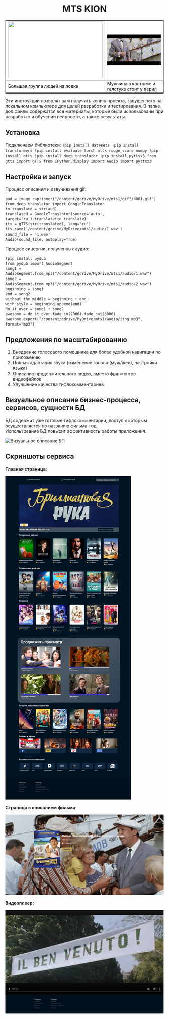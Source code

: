 <h1 align="center"> MTS KION </h1>
<table border="1" cellspacing="0"
cellpadding="8" style="background-color:#fff; color:#000">
<tr>
<td><img src="https://github.com/alinahasss/mtsss/blob/main/%D0%91%D1%80%D0%B8%D0%BB%D0%B8%D0%B0%D0%BD%D1%82%D0%BE%D0%B2%D0%B0%D1%8F_%D1%80%D1%83%D0%BA%D0%B0_online_video_cutter_com_1_.gif" width="300" height="180"> </td>
<td><img src="https://github.com/alinahasss/mtsss/blob/main/%D0%91%D1%80%D0%B8%D0%BB%D0%B8%D0%B0%D0%BD%D1%82%D0%BE%D0%B2%D0%B0%D1%8F_%D1%80%D1%83%D0%BA%D0%B0_online_video_cutter_com_5_gif.gif"> </td>
</tr>
<tr>
<td>Большая группа людей на лодке</td>
<td>Мужчина в костюме и галстуке стоит у перил</td>
</tr>
</table>

Эти инструкции позволят вам получить копию проекта, запущенного на локальном компьютере для целей разработки и тестирования.
В папке доп.файлы содержатся все материалы, которые были использованы при разработке и обучении нейросети, а также результаты.

<h2> Установка </h2>

Подключаем библиотеки:
    ```
   !pip install datasets
!pip install transformers
!pip install evaluate torch nltk rouge_score numpy
!pip install gtts
!pip install deep_translator
!pip install pyttsx3
from gtts import gTTS
from IPython.display import Audio
import pyttsx3
    ```
<h2> Настройка и запуск </h2>   
    
Процесс описания и озвучивания gif:
```
aud = image_captioner("/content/gdrive/MyDrive/mts1/giff/0001.gif")
from deep_translator import GoogleTranslator
to_translate = str(aud)
translated = GoogleTranslator(source='auto', target='ru').translate(to_translate)
tts = gTTS(str(translated), lang='ru')
tts.save('/content/gdrive/MyDrive/mts1/audio/1.wav')
sound_file = '1.wav'
Audio(sound_file, autoplay=True)
```


Процесс синергии, полученных аудио:

```
!pip install pydub
from pydub import AudioSegment
song1 = AudioSegment.from_mp3("/content/gdrive/MyDrive/mts1/audio/1.wav")
song2 = AudioSegment.from_mp3("/content/gdrive/MyDrive/mts1/audio/2.wav")
beginning = song1
end = song2
without_the_middle = beginning + end
with_style = beginning.append(end)
do_it_over = song1 + song2
awesome = do_it_over.fade_in(2000).fade_out(3000)
awesome.export("/content/gdrive/MyDrive/mts1/audio/itog.mp3", format="mp3")
```

<h2> Предложения по масштабированию </h2> 

1. Внедрение голосового помощника для более удобной навигации по приложению <br>
2. Полная адаптация звука (изменение голоса (муж/жен), настройки языка) <br>
3. Описание продолжительного видео, вместо фрагментов видеофайлов <br>
4. Улучшение качества тифлокомментариев  <br>

<h2> Визуальное описание бизнес-процесса, сервисов, сущности БД  </h2> 

БД содержит уже готовые тифлокомментарии, доступ к которым осуществляется по названию фильма-год.<br>
Использование БД повысит эффективность работы приложения.<br>

![Визуальное описание БП](https://github.com/alinahasss/mtsss/blob/main/business_page-0001.jpg)

<h2> Скриншоты сервиса  </h2> 

<strong>Главная страница:</strong><br>

![Главная страница](https://github.com/alinahasss/mtsss/blob/main/photo_2_2023-03-29_17-26-56.jpg)<br>

<strong>Страница с описанием фильма:</strong><br>

![Страница с описание фильма](https://github.com/alinahasss/mtsss/blob/main/photo_1_2023-03-29_17-26-56.jpg)<br>

<strong>Видеоплеер:</strong><br>

![Видеоплеер](https://github.com/alinahasss/mtsss/blob/main/photo_3_2023-03-29_17-26-56.jpg)<br>
 
